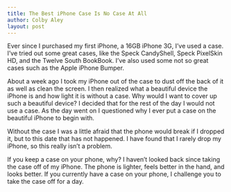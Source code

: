 ```yaml
---
title: The Best iPhone Case Is No Case At All
author: Colby Aley
layout: post
---
```


Ever since I purchased my first iPhone, a 16GB iPhone 3G, I’ve used a case. I’ve tried out some great cases, like the Speck CandyShell, Speck PixelSkin HD, and the Twelve South BookBook. I’ve also used some not so great cases such as the Apple iPhone Bumper.

About a week ago I took my iPhone out of the case to dust off the back of it as well as clean the screen. I then realized what a beautiful device the iPhone is and how light it is without a case. Why would I want to cover up such a beautiful device? I decided that for the rest of the day I would not use a case. As the day went on I questioned why I ever put a case on the beautiful iPhone to begin with.

Without the case I was a little afraid that the phone would break if I dropped it, but to this date that has not happened. I have found that I rarely drop my iPhone, so this really isn’t a problem.

If you keep a case on your phone, why? I haven’t looked back since taking the case off of my iPhone. The phone is lighter, feels better in the hand, and looks better. If you currently have a case on your phone, I challenge you to take the case off for a day.